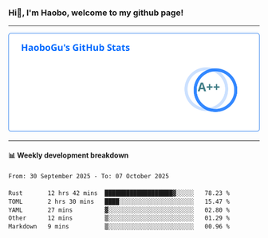 <!--<h2 align="center"> Hi👋, I'm Haobo, welcome to my github page! </h2>-->
### Hi👋, I'm Haobo, welcome to my github page!
-------

<img href="https://github.com/HaoboGu" src="assets/stats.svg" alt="github stats" /> 

-------

#### 📊 **Weekly development breakdown**
<!--START_SECTION:waka-->

```txt
From: 30 September 2025 - To: 07 October 2025

Rust       12 hrs 42 mins  ███████████████████▓░░░░░   78.23 %
TOML       2 hrs 30 mins   ████░░░░░░░░░░░░░░░░░░░░░   15.47 %
YAML       27 mins         ▓░░░░░░░░░░░░░░░░░░░░░░░░   02.80 %
Other      12 mins         ▒░░░░░░░░░░░░░░░░░░░░░░░░   01.29 %
Markdown   9 mins          ▒░░░░░░░░░░░░░░░░░░░░░░░░   00.96 %
```

<!--END_SECTION:waka-->
<!--
backup url: https://github-readme-status-dusky-ten.vercel.app/api?username=HaoboGu&count_private=true&show_icons=true&theme=transparent&border_color=2f80ed
-->
<!--
**HaoboGu/HaoboGu** is a ✨ _special_ ✨ repository because its `README.md` (this file) appears on your GitHub profile.

Here are some ideas to get you started:

- 🔭 I’m currently working on AI-assisted programming tools
- 🌱 I’m currently learning ...
- 👯 I’m looking to collaborate on ...
- 🤔 I’m looking for help with ...
- 💬 Ask me about ...
- 📫 How to reach me: ...
- 😄 Pronouns: ...
- ⚡ Fun fact: ...
-->
